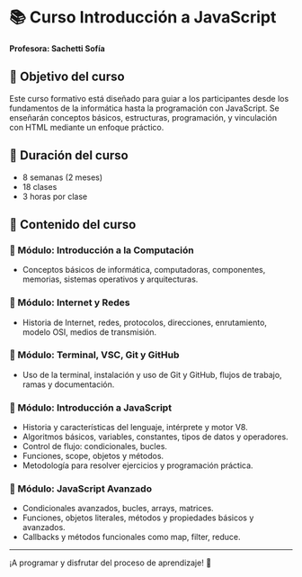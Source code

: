 
# 📚 Curso Introducción a JavaScript
**Profesora: Sachetti Sofía**

## 🎯 Objetivo del curso
Este curso formativo está diseñado para guiar a los participantes desde los fundamentos de la informática hasta la programación con JavaScript. Se enseñarán conceptos básicos, estructuras, programación, y vinculación con HTML mediante un enfoque práctico.

## 📅 Duración del curso
- 8 semanas (2 meses)
- 18 clases
- 3 horas por clase

## 📝 Contenido del curso

### 🔸 Módulo: Introducción a la Computación
- Conceptos básicos de informática, computadoras, componentes, memorias, sistemas operativos y arquitecturas.

### 🔸 Módulo: Internet y Redes
- Historia de Internet, redes, protocolos, direcciones, enrutamiento, modelo OSI, medios de transmisión.

### 🔸 Módulo: Terminal, VSC, Git y GitHub
- Uso de la terminal, instalación y uso de Git y GitHub, flujos de trabajo, ramas y documentación.

### 🔸 Módulo: Introducción a JavaScript
- Historia y características del lenguaje, intérprete y motor V8.
- Algoritmos básicos, variables, constantes, tipos de datos y operadores.
- Control de flujo: condicionales, bucles.
- Funciones, scope, objetos y métodos.
- Metodología para resolver ejercicios y programación práctica.

### 🔸 Módulo: JavaScript Avanzado
- Condicionales avanzados, bucles, arrays, matrices.
- Funciones, objetos literales, métodos y propiedades básicos y avanzados.
- Callbacks y métodos funcionales como map, filter, reduce.

---

¡A programar y disfrutar del proceso de aprendizaje! 🚀
